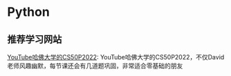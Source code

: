 # Python

## 推荐学习网站
[YouTube哈佛大学的CS50P2022](https://www.youtube.com/playlist?list=PLDVrhnY7hFVoA0N5NhRA9lPur5dxXBujy): 
YouTube哈佛大学的CS50P2022，不仅David老师风趣幽默，每节课还会有几道题巩固，非常适合零基础的朋友